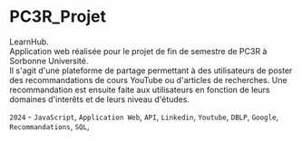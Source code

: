 # PC3R_Projet
 LearnHub.  
 Application web réalisée pour le projet de fin de semestre de PC3R à Sorbonne Université.  
 Il s'agit d'une plateforme de partage permettant à des utilisateurs de poster des recommandations de cours YouTube ou d'articles de recherches. Une recommandation est ensuite faite aux utilisateurs en fonction de leurs domaines d'interêts et de leurs niveau d'études.

`2024` - `JavaScript`, `Application Web`, `API`, `Linkedin`, `Youtube`, `DBLP`, `Google`, `Recommandations`, `SQL`,
